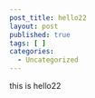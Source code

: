 ```yaml
---
post_title: hello22
layout: post
published: true
tags: [ ]
categories:
  - Uncategorized
---
```

this is hello22
